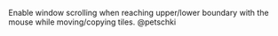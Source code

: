 Enable window scrolling when reaching upper/lower boundary with the mouse while moving/copying tiles. @petschki
